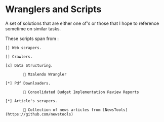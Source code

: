 # Wranglers and Scripts

A set of solutions that are either one of's
or those that I hope to reference sometime on similar tasks.

These scripts span from :

    [] Web scrapers.

    [] Crawlers.

    [x] Data Structuring.

            🐝 Mzalendo Wrangler

    [*] Pdf Downloaders.

            🐝 Consolidated Budget Implementation Review Reports

    [*] Article's scrapers.

            🐝 Collection of news articles from [NewsTools](https://github.com/newstools)
